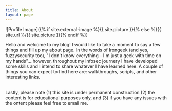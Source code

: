 ```yaml
---
title: About
layout: page
---
```

![Profile Image]({% if site.external-image %}{{ site.picture }}{% else %}{{ site.url }}/{{ site.picture }}{% endif %})

<p>Hello and welcome to my blog! I would like to take a moment to say a few things and fill up my about page. In the words of Irongeek (and yes, fuzzysecurity too), 
	 "I don't know everything - I'm just a geek with time on my hands”....however, throughout my infosec journery I have developed some skills and I intend to share whatever I have learned here. A couple of things you can expect to find here are: walkthroughs, scripts, and other interesting links. 

<br>Lastly, please note (1) this site is under permanent construction (2) the content is for educational purposes only, and (3) if you have any issues with the ontent please feel free to email me.


